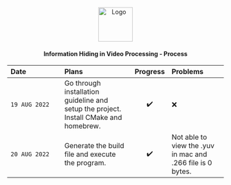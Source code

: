 <!-- PROJECT LOGO -->
<br />
<p align="center">
  <a href="https://github.com/Joan0018/Information-Hiding-in-Video-Processing">
    <img src="https://cdn-icons-png.flaticon.com/512/5698/5698505.png" alt="Logo" width="80" height="80">
  </a>
  <h4 align="center">Information Hiding in Video Processing - Process </h4>
</p>

|Date&nbsp;&nbsp;&nbsp;&nbsp;&nbsp;&nbsp;&nbsp;&nbsp;&nbsp;&nbsp;&nbsp;&nbsp;&nbsp;&nbsp;&nbsp;&nbsp;&nbsp;| Plans   | Progress | Problems
| :-------------|:-------------|:------------:|:-------------|
|`19 AUG 2022`|Go through installation guideline and setup the project. Install CMake and homebrew.|:heavy_check_mark:|:x:|
|`20 AUG 2022`|Generate the build file and execute the program.|:heavy_check_mark:|Not able to view the .yuv in mac and .266 file is 0 bytes.|


